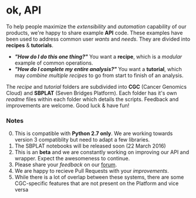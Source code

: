 # ok, API
To help people maximize the _extensibility_ and _automation_ capability of our products, we're happy to share example **API** code. These examples have been used to address common user _wants_ and _needs_. They are divided into **recipes** & **tutorials**. 

* **_"How do I do this one thing?"_** You want a **recipe**, which is a _modular_ example of common operations. 
* **_"How do I complete my entire analysis?"_** You want a **tutorial**, which may _combine multiple recipes_ to go from start to finish of an analysis. 

The _recipe_ and _tutorial_ folders are subdivided into **CGC** (Cancer Genomics Cloud) and **SBPLAT** (Seven Bridges Platform). Each folder has it's own _readme_ files within each folder which details the scripts. Feedback and improvements are welcome. Good luck & have fun!

### Notes
0. This is compatible with **Python 2.7 only**. We are working towards version 3 compatiblity but need to adapt a few libraries.
1. The SBPLAT notebooks will be released soon (22 March 2016)
2. This is an **beta** and we are constantly working on improving our API and wrapper. Expect the awesomeness to continue.
3. Please share your _feedback_ on our [forum](http://docs.cancergenomicscloud.org/discuss).
4. We are happy to recieve Pull Requests with your _improvements_.
5. While there is a lot of overlap between these systems, there are some CGC-specific features that are not present on the Platform and vice versa